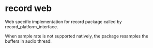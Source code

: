 # record web

Web specific implementation for record package called by record_platform_interface.

When sample rate is not supported natively, the package resamples the buffers in audio thread.